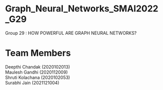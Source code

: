 # Graph_Neural_Networks_SMAI2022_G29

Group 29 : HOW POWERFUL ARE GRAPH NEURAL NETWORKS?

# Team Members
Deepthi Chandak (2020102013)  
Maulesh Gandhi (2020112009)  
Shruti Kolachana (2020102053)  
Surabhi Jain (2021121004)  
